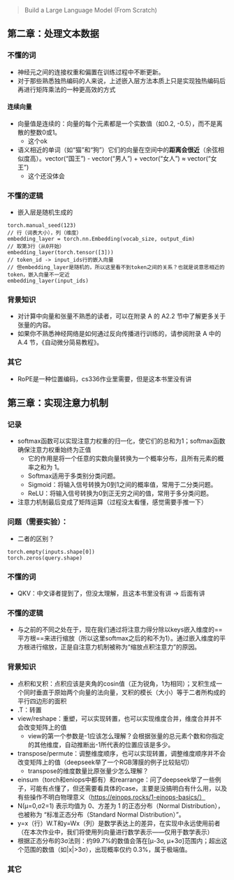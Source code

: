> Build a Large Language Model (From Scratch)

## 第二章：处理文本数据
### 不懂的词
- 神经元之间的连接权重和偏置在训练过程中不断更新。
- 对于那些熟悉独热编码的人来说，上述嵌入层方法本质上只是实现独热编码后再进行矩阵乘法的一种更高效的方式
#### 连续向量
- 向量值是连续的：向量的每个元素都是一个实数值（如0.2, -0.5），而不是离散的整数0或1。
    - 这个ok
- 语义相近的单词（如“猫”和“狗”）它们的向量在空间中的**距离会很近**（余弦相似度高）。vector(“国王”) - vector(“男人”) + vector(“女人”) ≈ vector(“女王”)
    - 这个还没体会
### 不懂的逻辑
- 嵌入层是随机生成的
```
torch.manual_seed(123)
// 行（词表大小），列（维度）
embedding_layer = torch.nn.Embedding(vocab_size, output_dim)
// 取第3行（从0开始）
embedding_layer(torch.tensor([3]))
// token_id -> input_ids行的嵌入向量
// 但embedding_layer是随机的，所以这里看不到token之间的关系？也就是说意思相近的token，嵌入向量不一定近
embedding_layer(input_ids)
```
### 背景知识
- 对计算中向量和张量不熟悉的读者，可以在附录 A 的 A2.2 节中了解更多关于张量的内容。
- 如果你不熟悉神经网络是如何通过反向传播进行训练的，请参阅附录 A 中的 A.4 节，《自动微分简易教程》。
### 其它
- RoPE是一种位置编码，cs336作业里需要，但是这本书里没有讲
## 第三章：实现注意力机制
### 记录
- softmax函数可以实现注意力权重的归一化，使它们的总和为1；softmax函数确保注意力权重始终为正值
    - 它的作用是将一个任意的实数向量转换为一个概率分布，且所有元素的概率之和为 1。
    - Softmax适用于多类别分类问题。
    - Sigmoid：将输入信号转换为0到1之间的概率值，常用于二分类问题。
    - ReLU：将输入信号转换为0到正无穷之间的值，常用于多分类问题。
- 注意力机制最后变成了矩阵运算（过程没太看懂，感觉需要手推一下）
### 问题（需要实验）：
- 二者的区别？
```
torch.empty(inputs.shape[0])
torch.zeros(query.shape)
``` 
### 不懂的词
- QKV：中文译者提到了，但没太理解，且这本书里没有讲 -> 后面有讲 
### 不懂的逻辑
- 与之前的不同之处在于，现在我们通过将注意力得分除以keys嵌入维度的==平方根==来进行缩放（所以这里softmax之后的和不为1）。通过嵌入维度的平方根进行缩放，正是自注意力机制被称为“缩放点积注意力”的原因。
### 背景知识
- 点积和叉积：点积应该是夹角的cosin值（正为锐角，1为相同）；叉积生成一个同时垂直于原始两个向量的法向量，叉积的模长（大小）等于二者所构成的平行四边形的面积
- .T：转置
- view/reshape：重塑，可以实现转置，也可以实现维度合并，维度合并并不会改变矩阵上的值
    - view的第一个参数是-1应该怎么理解？会根据张量的总元素个数和你指定的其他维度，自动推断出-1所代表的位置应该是多少。
- transpose/permute：调整维度顺序，也可以实现转置，调整维度顺序并不会改变矩阵上的值（deepseek举了一个RGB薄膜的例子比较贴切）
    - transpose的维度数量比原张量少怎么理解？
- einsum（torch和eniops中都有）和rearrange：问了deepseek举了一些例子，可能有点懂了，但还需要看具体的case，主要是没搞明白有什么用，以及有些操作不明白物理意义（https://einops.rocks/1-einops-basics/）
- N(μ=0,σ2=1) 表示均值为 0、方差为 1 的正态分布（Normal Distribution），也被称为 “标准正态分布（Standard Normal Distribution）”。
- y=x（行）W.T和y=Wx（列）是数学表达上的差异，在实现中永远使用前者（在本次作业中，我们将使用列向量进行数学表示——仅用于数学表示）
- 根据正态分布的3σ法则：约99.7%的数值会落在[μ-3σ, μ+3σ]范围内；超出这个范围的数值（如|x|>3σ），出现概率仅约 0.3%，属于极端值。
### 其它
